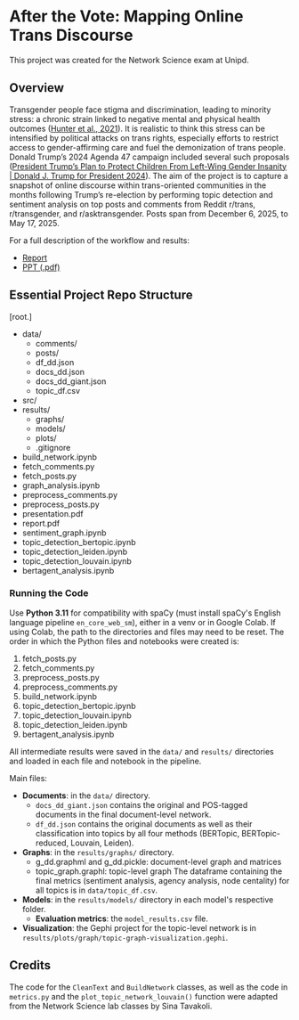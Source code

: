 # After the Vote: Mapping Online Trans Discourse
This project was created for the Network Science exam at Unipd.

## Overview
Transgender people face stigma and discrimination, leading to minority stress: a chronic strain linked to negative mental and physical health outcomes ([Hunter et al., 2021](https://doi.org/10.1177/13591045211033187)). It is realistic to think this stress can be intensified by political attacks on trans rights, especially efforts to restrict access to gender-affirming care and fuel the demonization of trans people. Donald Trump’s 2024 Agenda 47 campaign included several such proposals ([President Trump’s Plan to Protect Children From Left-Wing Gender Insanity | Donald J. Trump for President 2024](https://www.donaldjtrump.com/agenda47/president-trumps-plan-to-protect-children-from-left-wing-gender-insanity)).
The aim of the project is to capture a snapshot of online discourse within trans-oriented communities in the months following Trump’s re-election by performing topic detection and sentiment analysis on top posts and comments from Reddit r/trans, r/transgender, and r/asktransgender. Posts span from December 6, 2025, to May 17, 2025.

For a full description of the workflow and results:
- [Report](https://github.com/mikaelpoli/after-the-vote-network/blob/main/report.pdf)
- [PPT (.pdf)](https://github.com/mikaelpoli/after-the-vote-network/blob/main/presentation.pdf)

## Essential Project Repo Structure
[root.]
  - data/
	  - comments/
	  - posts/
	  - df_dd.json
	  - docs_dd.json
	  - docs_dd_giant.json
	  - topic_df.csv
  - src/
  - results/
	  - graphs/
	  - models/
	  - plots/
    - .gitignore
- build_network.ipynb
- fetch_comments.py
- fetch_posts.py
- graph_analysis.ipynb
- preprocess_comments.py
- preprocess_posts.py
- presentation.pdf
- report.pdf
- sentiment_graph.ipynb
- topic_detection_bertopic.ipynb
- topic_detection_leiden.ipynb
- topic_detection_louvain.ipynb
- bertagent_analysis.ipynb

### Running the Code
Use **Python 3.11** for compatibility with spaCy (must install spaCy's English language pipeline `en_core_web_sm`), either in a venv or in Google Colab. If using Colab, the path to the directories and files may need to be reset. The order in which the Python files and notebooks were created is:
1. fetch_posts.py
2. fetch_comments.py
3. preprocess_posts.py
4. preprocess_comments.py
5. build_network.ipynb
6. topic_detection_bertopic.ipynb
7. topic_detection_louvain.ipynb
8. topic_detection_leiden.ipynb
9. bertagent_analysis.ipynb

All intermediate results were saved in the `data/` and `results/` directories and loaded in each file and notebook in the pipeline.

Main files:
- **Documents**: in the `data/` directory.
	- `docs_dd_giant.json` contains the original and POS-tagged documents in the final document-level network.
	- `df_dd.json` contains the original documents as well as their classification into topics by all four methods (BERTopic, BERTopic-reduced, Louvain, Leiden).
- **Graphs**: in the `results/graphs/` directory.
	- g_dd.graphml and g_dd.pickle: document-level graph and matrices
	- topic_graph.graphl: topic-level graph
	The dataframe containing the final metrics (sentiment analysis, agency analysis, node centality) for all topics is in `data/topic_df.csv`.
- **Models**: in the `results/models/` directory in each model's respective folder.
	- **Evaluation metrics**: the `model_results.csv` file.
- **Visualization**: the Gephi project for the topic-level network is in `results/plots/graph/topic-graph-visualization.gephi`.

## Credits
The code for the `CleanText` and `BuildNetwork` classes, as well as the code in `metrics.py` and the `plot_topic_network_louvain()` function were adapted from the Network Science lab classes by Sina Tavakoli.
